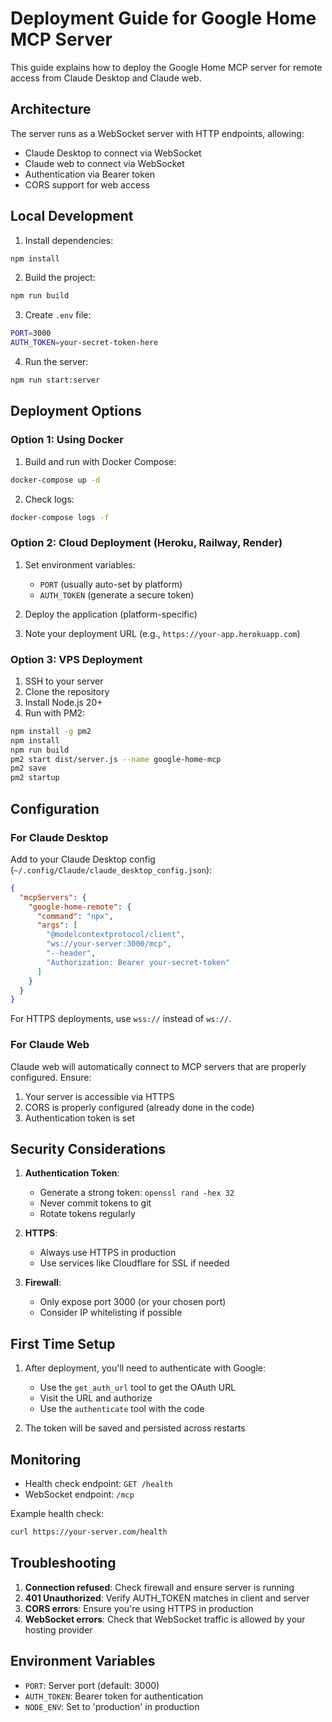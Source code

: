 # Deployment Guide for Google Home MCP Server

This guide explains how to deploy the Google Home MCP server for remote access from Claude Desktop and Claude web.

## Architecture

The server runs as a WebSocket server with HTTP endpoints, allowing:
- Claude Desktop to connect via WebSocket
- Claude web to connect via WebSocket
- Authentication via Bearer token
- CORS support for web access

## Local Development

1. Install dependencies:
```bash
npm install
```

2. Build the project:
```bash
npm run build
```

3. Create `.env` file:
```bash
PORT=3000
AUTH_TOKEN=your-secret-token-here
```

4. Run the server:
```bash
npm run start:server
```

## Deployment Options

### Option 1: Using Docker

1. Build and run with Docker Compose:
```bash
docker-compose up -d
```

2. Check logs:
```bash
docker-compose logs -f
```

### Option 2: Cloud Deployment (Heroku, Railway, Render)

1. Set environment variables:
   - `PORT` (usually auto-set by platform)
   - `AUTH_TOKEN` (generate a secure token)

2. Deploy the application (platform-specific)

3. Note your deployment URL (e.g., `https://your-app.herokuapp.com`)

### Option 3: VPS Deployment

1. SSH to your server
2. Clone the repository
3. Install Node.js 20+
4. Run with PM2:
```bash
npm install -g pm2
npm install
npm run build
pm2 start dist/server.js --name google-home-mcp
pm2 save
pm2 startup
```

## Configuration

### For Claude Desktop

Add to your Claude Desktop config (`~/.config/Claude/claude_desktop_config.json`):

```json
{
  "mcpServers": {
    "google-home-remote": {
      "command": "npx",
      "args": [
        "@modelcontextprotocol/client",
        "ws://your-server:3000/mcp",
        "--header",
        "Authorization: Bearer your-secret-token"
      ]
    }
  }
}
```

For HTTPS deployments, use `wss://` instead of `ws://`.

### For Claude Web

Claude web will automatically connect to MCP servers that are properly configured. Ensure:
1. Your server is accessible via HTTPS
2. CORS is properly configured (already done in the code)
3. Authentication token is set

## Security Considerations

1. **Authentication Token**: 
   - Generate a strong token: `openssl rand -hex 32`
   - Never commit tokens to git
   - Rotate tokens regularly

2. **HTTPS**:
   - Always use HTTPS in production
   - Use services like Cloudflare for SSL if needed

3. **Firewall**:
   - Only expose port 3000 (or your chosen port)
   - Consider IP whitelisting if possible

## First Time Setup

1. After deployment, you'll need to authenticate with Google:
   - Use the `get_auth_url` tool to get the OAuth URL
   - Visit the URL and authorize
   - Use the `authenticate` tool with the code

2. The token will be saved and persisted across restarts

## Monitoring

- Health check endpoint: `GET /health`
- WebSocket endpoint: `/mcp`

Example health check:
```bash
curl https://your-server.com/health
```

## Troubleshooting

1. **Connection refused**: Check firewall and ensure server is running
2. **401 Unauthorized**: Verify AUTH_TOKEN matches in client and server
3. **CORS errors**: Ensure you're using HTTPS in production
4. **WebSocket errors**: Check that WebSocket traffic is allowed by your hosting provider

## Environment Variables

- `PORT`: Server port (default: 3000)
- `AUTH_TOKEN`: Bearer token for authentication
- `NODE_ENV`: Set to 'production' in production